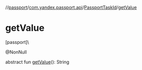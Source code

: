 //[passport](../../../index.md)/[com.yandex.passport.api](../index.md)/[PassportTaskId](index.md)/[getValue](get-value.md)

# getValue

[passport]\

@NonNull

abstract fun [getValue](get-value.md)(): String
